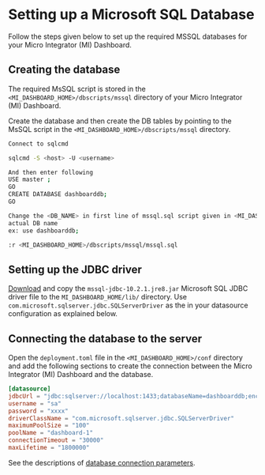 # Setting up a Microsoft SQL Database

Follow the steps given below to set up the required MSSQL databases for your Micro Integrator (MI) Dashboard.

## Creating the database

The required MsSQL script is stored in the `<MI_DASHBOARD_HOME>/dbscripts/mssql` directory of your Micro Integrator (MI) Dashboard.

Create the database and then create the DB tables by pointing to the MsSQL script in the 
`<MI_DASHBOARD_HOME>/dbscripts/mssql` directory.

```bash tab='Dashboard DB'
Connect to sqlcmd 

sqlcmd -S <host> -U <username> 

And then enter following
USE master ;  
GO
CREATE DATABASE dashboarddb;
GO

Change the <DB_NAME> in first line of mssql.sql script given in <MI_DASHBOARD_HOME>/dbscripts/mssql/mssql.sql to 
actual DB name 
ex: use dashboarddb;

:r <MI_DASHBOARD_HOME>/dbscripts/mssql/mssql.sql
```

## Setting up the JDBC driver
[Download](https://msdn.microsoft.com/en-us/data/aa937724.aspx) and copy the `mssql-jdbc-10.2.1.jre8.jar` Microsoft SQL JDBC driver file to the `MI_DASHBOARD_HOME/lib/` directory. Use `com.microsoft.sqlserver.jdbc.SQLServerDriver` as the <driverClassName> in your datasource configuration as explained below.

## Connecting the database to the server

Open the `deployment.toml` file in the `<MI_DASHBOARD_HOME>/conf` directory and add the following sections to create the connection between the Micro Integrator (MI) Dashboard and the database.

```toml tab='Dashboard DB Connection'
[datasource]
jdbcUrl = "jdbc:sqlserver://localhost:1433;databaseName=dashboarddb;encrypt=true;trustServerCertificate=true;"
username = "sa"
password = "xxxx"
driverClassName = "com.microsoft.sqlserver.jdbc.SQLServerDriver"
maximumPoolSize = "100"
poolName = "dashboard-1"
connectionTimeout = "30000"
maxLifetime = "1800000"
```

See the descriptions of [database connection parameters]({{base_path}}/reference/config-catalog-mi-dashboard/#database-connection).
